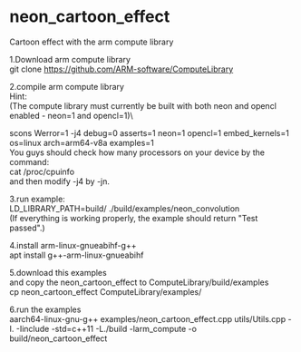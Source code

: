 # neon_cartoon_effect
Cartoon effect with the arm compute library

1.Download arm compute library\
git clone https://github.com/ARM-software/ComputeLibrary

2.compile arm compute library\
Hint:\
(The compute library must currently be built with both neon and opencl enabled - neon=1 and opencl=1)\

scons Werror=1 -j4 debug=0 asserts=1 neon=1 opencl=1 embed_kernels=1 os=linux arch=arm64-v8a examples=1\
You guys should check how many processors on your device by the command: \
cat /proc/cpuinfo\
and then modify -j4 by -jn.

3.run example:\
LD_LIBRARY_PATH=build/ ./build/examples/neon_convolution \
(If everything is working properly, the example should return "Test passed".)

4.install arm-linux-gnueabihf-g++\
apt install g++-arm-linux-gnueabihf

5.download this examples\
and copy the neon_cartoon_effect to ComputeLibrary/build/examples\
cp neon_cartoon_effect ComputeLibrary/examples/ 

6.run the examples\
aarch64-linux-gnu-g++ examples/neon_cartoon_effect.cpp utils/Utils.cpp -I. -Iinclude -std=c++11 -L./build -larm_compute -o build/neon_cartoon_effect
